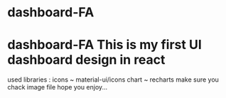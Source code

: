 # dashboard-FA
# dashboard-FA This is my first UI dashboard design in react  
used libraries : 
icons ~ material-ui/icons 
chart ~ recharts 
make sure you chack image file hope you enjoy...
